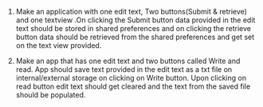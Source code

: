 1. Make an application with one edit text, Two buttons(Submit & retrieve) and one textview .On clicking the Submit button data provided in the edit text should be stored in shared preferences and on clicking the retrieve button data should be retrieved from the shared preferences and get set on the text view provided.

2. Make an app that has one edit text and two buttons called Write and read. App should save text provided in the edit text as a txt file on internal/external storage on clicking on Write button. Upon clicking on read button edit text should get cleared and the text from the saved file should be populated.
